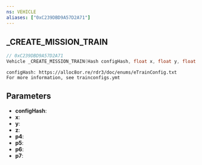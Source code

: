 ```yaml
---
ns: VEHICLE
aliases: ["0xC239DBD9A57D2A71"]
---
```

## _CREATE_MISSION_TRAIN

```c
// 0xC239DBD9A57D2A71
Vehicle _CREATE_MISSION_TRAIN(Hash configHash, float x, float y, float z, BOOL p4, BOOL p5, BOOL p6, BOOL p7);
```

```
configHash: https://alloc8or.re/rdr3/doc/enums/eTrainConfig.txt
For more information, see trainconfigs.ymt
```

## Parameters
* **configHash**:
* **x**:
* **y**:
* **z**:
* **p4**:
* **p5**:
* **p6**:
* **p7**:
